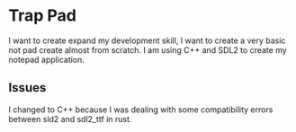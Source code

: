 # Trap Pad 

I want to create expand my development skill, I want to create a very basic not pad create almost from scratch.
I am using C++ and SDL2 to create my notepad application.


## Issues
I changed to C++ because I was dealing with some compatibility errors between
sld2 and sdl2_ttf in rust.
